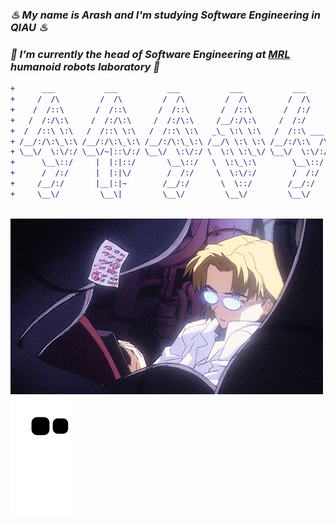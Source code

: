 ### _♨ My name is Arash and I'm studying Software Engineering in QIAU ♨_
### _🔭 I’m currently the head of Software Engineering at <a href="https://sites.google.com/view/mrl-hsl" target="_blank">MRL</a> humanoid robots laboratory 🔭_

```diff
+      ___           ___           ___           ___           ___     
+     /  /\         /  /\         /  /\         /  /\         /  /\    
+    /  /::\       /  /::\       /  /::\       /  /::\       /  /:/    
+   /  /:/\:\     /  /:/\:\     /  /:/\:\     /__/:/\:\     /  /:/     
+  /  /::\ \:\   /  /::\ \:\   /  /::\ \:\   _\_ \:\ \:\   /  /::\ ___ 
+ /__/:/\:\_\:\ /__/:/\:\_\:\ /__/:/\:\_\:\ /__/\ \:\ \:\ /__/:/\:\  /\
+ \__\/  \:\/:/ \__\/~|::\/:/ \__\/  \:\/:/ \  \:\ \:\_\/ \__\/  \:\/:/
+      \__\::/     |  |:|::/       \__\::/   \  \:\_\:\        \__\::/ 
+      /  /:/      |  |:|\/        /  /:/     \  \:\/:/        /  /:/  
+     /__/:/       |__|:|~        /__/:/       \  \::/        /__/:/   
+     \__\/         \__\|         \__\/         \__\/         \__\/    
                                                                                                                             
```
![](https://github.com/arashrahmani/arashrahmani/blob/master/gifs/new.gif) 
![Snake animation](https://github.com/arashrahmani/arashrahmani/blob/output/github-contribution-grid-snake.svg)
<!--
**arashrahmani/arashrahmani** is a ✨ _special_ ✨ repository because its `README.md` (this file) appears on your GitHub profile.

Here are some ideas to get you started:

- 🔭 I’m currently working on ...
- 🌱 I’m currently learning ...
- 👯 I’m looking to collaborate on ...
- 🤔 I’m looking for help with ...
- 💬 Ask me about ...
- 📫 How to reach me: ...
- 😄 Pronouns: ...
- ⚡ Fun fact: ...
-->
